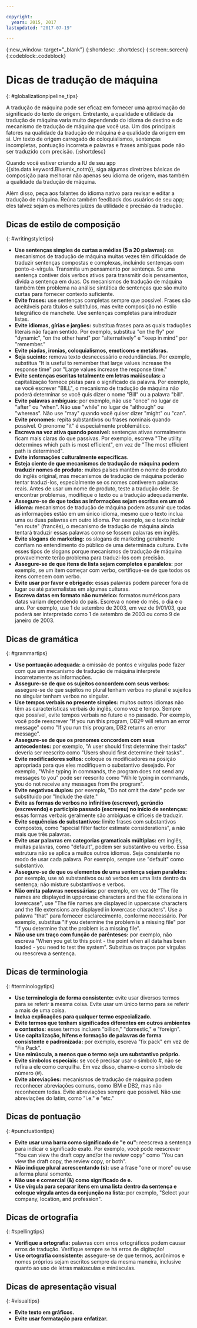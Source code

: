 ```yaml
---

copyright:
  years: 2015, 2017
lastupdated: "2017-07-19"

---
```


{:new_window: target="_blank"}
{:shortdesc: .shortdesc}
{:screen:.screen}
{:codeblock:.codeblock}


# Dicas de tradução de máquina
{: #globalizationpipeline_tips}

A tradução de máquina pode ser eficaz em fornecer uma aproximação do significado do texto de origem. Entretanto, a qualidade e utilidade da tradução de máquina varia muito dependendo do idioma de destino e do mecanismo de tradução de máquina que você usa. Um dos principais fatores na qualidade da tradução de máquina é a qualidade da origem em si. Um texto de origem carregado de coloquialismos, sentenças incompletas, pontuação incorreta e palavras e frases ambíguas pode não ser traduzido com precisão.
{:shortdesc}

Quando você estiver criando a IU de seu app {{site.data.keyword.Bluemix_notm}}, siga algumas diretrizes básicas de composição para melhorar não apenas seu idioma de origem, mas também a qualidade da tradução de máquina.

Além disso, peça aos falantes do idioma nativo para revisar e editar a tradução de máquina. Reúna também feedback dos usuários de seu app; eles talvez sejam os melhores juízes da utilidade e precisão da tradução.

## Dicas de estilo de composição
{: #writingstyletips}

* **Use sentenças simples de curtas a médias (5 a 20 palavras):** os mecanismos de tradução de máquina muitas vezes têm dificuldade de traduzir sentenças compostas e complexas, incluindo sentenças com ponto-e-vírgula. Transmita um pensamento por sentença. Se uma sentença contiver dois verbos ativos para transmitir dois pensamentos, divida a sentença em duas. Os mecanismos de tradução de máquina também têm problema na análise sintática de sentenças que são muito curtas para fornecer contexto suficiente.
* **Evite frases:** use sentenças completas sempre que possível. Frases são aceitáveis para títulos e subtítulos, mas evite composição no estilo telegráfico de manchete. Use sentenças completas para introduzir listas.
* **Evite idiomas, gírias e jargões:** substitua frases para as quais traduções literais não façam sentido. Por exemplo, substitua "on the fly" por "dynamic", "on the other hand" por "alternatively" e "keep in mind" por "remember."
* **Evite piadas, ironias, coloquialismos, emoticons e metáforas.**
* **Seja sucinto:** remova texto desnecessário e redundâncias. Por exemplo, substitua "It is useful to remember that large values increase the response time" por "Large values increase the response time."
* **Evite sentenças escritas totalmente em letras maiúsculas:** a capitalização fornece pistas para o significado da palavra. Por exemplo, se você escrever "BILL", o mecanismo de tradução de máquina não poderá determinar se você quis dizer o nome "Bill" ou a palavra "bill".
* **Evite palavras ambíguas:** por exemplo, não use "once" no lugar de "after" ou "when". Não use "while" no lugar de "although" ou "whereas". Não use "may" quando você quiser dizer "might" ou "can".
* **Evite pronomes:** repita substantivos ou frases nominais quando possível. O pronome "it" é especialmente problemático.
* **Escreva na voz ativa quando possível:**
sentenças ativas normalmente ficam mais claras do que passivas. Por exemplo, escreva "The utility determines which path is most efficient", em vez de "The most efficient path is determined".
* **Evite informações culturalmente específicas.**
* **Esteja ciente de que mecanismos de tradução de
máquina podem traduzir nomes de produto:** muitos países mantêm o nome do produto do inglês original, mas mecanismos de tradução de máquina poderão tentar traduzi-los, especialmente se os nomes contiverem palavras reais. Antes de usar um nome de produto, teste a tradução dele. Se encontrar problemas, modifique o texto ou a tradução adequadamente.
* **Assegure-se de que todas as informações sejam
escritas em um só idioma:** mecanismos de tradução de máquina podem assumir que todas as informações estão em um único idioma, mesmo que o texto inclua uma ou duas palavras em outro idioma. Por exemplo, se o texto incluir "en route" (francês), o mecanismo de tradução de máquina ainda tentará traduzir essas palavras como se fossem palavras em inglês.
* **Evite slogans de marketing:** os slogans de marketing geralmente confiam no entendimento do público de uma determinada cultura. Evite esses tipos de slogans porque mecanismos de tradução de máquina provavelmente terão problema para traduzi-los com precisão.
* **Assegure-se de que itens de lista sejam completos e paralelos:** por exemplo, se um item começar com verbo, certifique-se de que todos os itens comecem com verbo.
* **Evite usar por favor e obrigado:** essas palavras podem parecer fora de lugar ou até paternalistas em algumas culturas.
* **Escreva datas em formato não numérico:** formatos numéricos para datas variam dependendo do país. Escreva o nome do mês, o dia e o ano. Por exemplo, use 1 de setembro de 2003, em vez de 9/01/03, que poderá ser interpretado como 1 de setembro de 2003 ou como 9 de janeiro de 2003.

## Dicas de gramática
{: #grammartips}

* **Use pontuação adequada:** a omissão de pontos e vírgulas pode fazer com que um mecanismo de tradução de máquina interprete incorretamente as informações.
* **Assegure-se de que os sujeitos concordem com seus
verbos:** assegure-se de que sujeitos no plural tenham verbos no plural e sujeitos no singular tenham verbos no singular.
* **Use tempos verbais no presente simples:** muitos outros idiomas não têm as características verbais do inglês, como voz e tempo. Sempre que possível, evite tempos verbais no futuro e no passado. Por exemplo, você pode reescrever "If you run this program, DB2® will return an error message" como "If you run this program, DB2 returns an error message".
* **Assegure-se de que os pronomes concordem com seus antecedentes:** por exemplo, "A user should first determine their tasks" deveria ser reescrito como "Users should first determine their tasks"..
* **Evite modificadores soltos:** coloque os modificadores na posição apropriada para que eles modifiquem o substantivo desejado. Por exemplo, "While typing in commands, the program does not send any messages to you" pode ser reescrito como "While typing in commands, you do not receive any messages from the program".
* **Evite negativos duplos:** por exemplo,
"Do not omit the date" pode ser substituído por "Include the date."
* **Evite as formas de verbos no infinitivo
(escrever), gerúndio (escrevendo) e particípio passado (escreveu) no início de sentenças:** essas formas verbais geralmente são ambíguas e difíceis de traduzir.
* **Evite sequências de substantivos:** limite frases com substantivos compostos, como "special filter factor estimate considerations", a não mais que três palavras.
* **Evite usar palavras em categorias gramaticais
múltiplas:** em inglês, muitas palavras, como "default", podem ser substantivo ou verbo. Essa estrutura não se aplica a muitos outros idiomas. Seja consistente no modo de usar cada palavra. Por exemplo, sempre use "default" como substantivo.
* **Assegure-se de que os elementos de uma sentença
sejam paralelos:** por exemplo, use só substantivos ou só verbos em uma lista dentro da sentença; não misture substantivos e verbos.
* **Não omita palavras necessárias:** por exemplo, em vez de "The file names are displayed in uppercase characters and the file extensions in lowercase", use "The file names are displayed in uppercase characters and the file extensions are displayed in lowercase characters". Use a palavra "that" para fornecer esclarecimento, conforme necessário. Por exemplo, substitua "If you determine the problem is a missing file" por "If you determine that the problem is a missing file".
* **Não use um traço com função de parênteses:** por exemplo, não escreva "When you get to this point - the point when all data has been loaded - you need to test the system". Substitua os traços por vírgulas ou reescreva a
sentença.
 
## Dicas de terminologia
{: #terminologytips}

* **Use terminologia de forma consistente:** evite usar diversos termos para se referir à mesma coisa. Evite usar um único termo para se referir a mais de uma coisa.
* **Inclua explicações para qualquer termo especializado.**
* **Evite termos que tenham significados diferentes em outros ambientes e contextos:** esses termos incluem "billion," "domestic," e "foreign".
* **Use capitalização, hifens e formação de palavras de forma consistente e padronizada:** por exemplo, escreva "fix pack" em vez de "Fix Pack".
* **Use minúscula, a menos que o termo seja um substantivo próprio.**
* **Evite símbolos especiais:** se você precisar usar o símbolo #, não se refira a ele como cerquilha. Em vez disso, chame-o como símbolo de número (#).
* **Evite abreviações:** mecanismos de tradução de máquina podem reconhecer abreviações comuns, como IBM e DB2, mas não reconhecem todas. Evite abreviações sempre que possível. Não use abreviações do latim, como "i.e." e "etc."

## Dicas de pontuação
{: #punctuationtips}

* **Evite usar uma barra como significado de "e
ou":** reescreva a sentença para indicar o significado exato. Por exemplo, você pode reescrever "You can view the draft copy and/or the review copy" como "You can view the draft copy, the review copy, or both".
* **Não indique plural acrescentando (s):**
use a frase "one or more" ou use a forma plural somente.
* **Não use e comercial (&) como significado de e.**
* **Use vírgula para separar itens em uma lista
dentro da sentença e coloque vírgula antes da conjunção na
lista:** por exemplo, "Select your company, location, and profession".

## Dicas de ortografia
{: #spellingtips}

* **Verifique a ortografia:** palavras com erros ortográficos podem causar erros de tradução. Verifique sempre se há erros de digitação!
* **Use ortografia consistente:** assegure-se de que termos, acrônimos e nomes próprios sejam escritos sempre da mesma maneira, inclusive quanto ao uso de letras maiúsculas e minúsculas.

## Dicas de apresentação visual
{: #visualtips}

* **Evite texto em gráficos.**
* **Evite usar formatação para enfatizar.**
